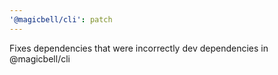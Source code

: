 ```yaml
---
'@magicbell/cli': patch
---
```


Fixes dependencies that were incorrectly dev dependencies in @magicbell/cli
